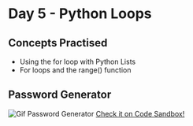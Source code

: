 <h1>Day 5 - Python Loops</h1>
<h2>Concepts Practised</h2>
<ul><li>Using the for loop with Python Lists</li>
<li>For loops and the range() function</li></ul>
<h2>Password Generator</h2>
<img src="https://user-images.githubusercontent.com/98851253/154311198-83cc6a60-6a57-4e21-bb01-6b54593def0e.gif" alt="Gif Password Generator">
<a href="https://codesandbox.io/p/sandbox/password-generator-crzzfw">Check it on Code Sandbox!</a>
